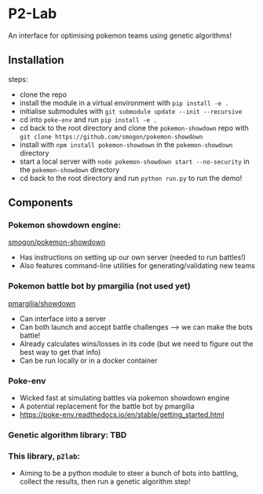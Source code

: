 # P2-Lab

An interface for optimising pokemon teams using genetic algorithms!

## Installation

steps:

- clone the repo
- install the module in a virtual environment with `pip install -e .`
- initialise submodules with `git submodule update --init --recursive`
- cd into `poke-env` and run `pip install -e .`
- cd back to the root directory and clone the `pokemon-showdown` repo with
  `git clone https://github.com/smogon/pokemon-showdown`
- install with `npm install pokemon-showdown` in the `pokemon-showdown`
  directory
- start a local server with `node pokemon-showdown start --no-security` in the
  `pokemon-showdown` directory
- cd back to the root directory and run `python run.py` to run the demo!

## Components

### Pokemon showdown engine:

[smogon/pokemon-showdown](https://github.com/smogon/pokemon-showdown)

- Has instructions on setting up our own server (needed to run battles!)
- Also features command-line utilities for generating/validating new teams

### Pokemon battle bot by pmargilia (not used yet)

[pmargilia/showdown](https://github.com/pmariglia/showdown)

- Can interface into a server
- Can both launch and accept battle challenges --> we can make the bots battle!
- Already calculates wins/losses in its code (but we need to figure out the best
  way to get that info)
- Can be run locally or in a docker container

### Poke-env

- Wicked fast at simulating battles via pokemon showdown engine
- A potential replacement for the battle bot by pmargilia
- https://poke-env.readthedocs.io/en/stable/getting_started.html

### Genetic algorithm library: TBD

### This library, `p2lab`:

- Aiming to be a python module to steer a bunch of bots into battling, collect
  the results, then run a genetic algorithm step!
